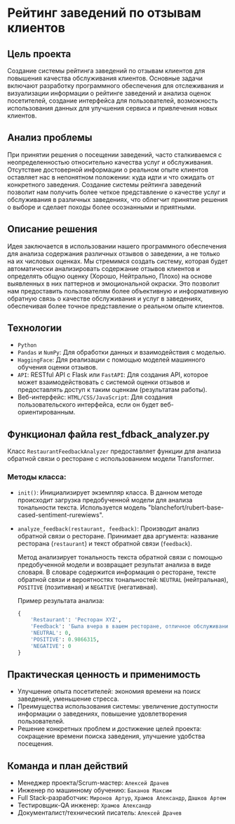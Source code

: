# Рейтинг заведений по отзывам клиентов

## Цель проекта
Создание системы рейтинга заведений по отзывам клиентов для повышения качества обслуживания клиентов. Основные задачи включают разработку программного обеспечения для отслеживания и визуализации информации о рейтинге заведений и анализа оценок посетителей, создание интерфейса для пользователей, возможность использования данных для улучшения сервиса и привлечения новых клиентов.

## Анализ проблемы
При принятии решения о посещении заведений, часто сталкиваемся с неопределенностью относительно качества услуг и обслуживания. Отсутствие достоверной информации о реальном опыте клиентов оставляет нас в непонятном положении: куда идти и что ожидать от конкретного заведения. Создание системы рейтинга заведений позволит нам получить более четкое представление о качестве услуг и обслуживания в различных заведениях, что облегчит принятие решения о выборе и сделает походы более осознанными и приятными.

## Описание решения
Идея заключается в использовании нашего программного обеспечения для анализа содержания различных отзывов о заведении, а не только на их числовых оценках. Мы стремимся создать систему, которая будет автоматически анализировать содержание отзывов клиентов и определять общую оценку (Хорошо, Нейтрально, Плохо) на основе выявленных в них паттернов и эмоциональной окраски. Это позволит нам предоставить пользователям более объективную и информативную обратную связь о качестве обслуживания и услуг в заведениях, обеспечивая более точное представление о реальном опыте клиентов.

## Технологии
- `Python`
- `Pandas` и `NumPy`: Для обработки данных и взаимодействия с моделью.
- `HaggingFace`: Для реализации с помощью моделей машинного обучения оценки отзывов.
- `API`: RESTful API с Flask или `FastAPI`: Для создания API, которое может взаимодействовать с системой оценки отзывов и предоставлять доступ к таким оценкам (результатам работы).
- Веб-интерфейс: `HTML/CSS/JavaScript`: Для создания пользовательского интерфейса, если он будет веб-ориентированным.

## Функционал файла rest_fdback_analyzer.py

Класс `RestaurantFeedbackAnalyzer` предоставляет функции для анализа обратной связи о ресторане с использованием модели Transformer.

### Методы класса:

- `init()`: Инициализирует экземпляр класса. В данном методе происходит загрузка предобученной модели для анализа тональности текста. Используется модель "blanchefort/rubert-base-cased-sentiment-rurewiews".
  
- `analyze_feedback(restaurant, feedback)`: Производит анализ обратной связи о ресторане. Принимает два аргумента: название ресторана (`restaurant`) и текст обратной связи (`feedback`). 

    Метод анализирует тональность текста обратной связи с помощью предобученной модели и возвращает результат анализа в виде словаря. В словаре содержится информация о ресторане, тексте обратной связи и вероятностях тональностей: `NEUTRAL` (нейтральная), `POSITIVE` (позитивная) и `NEGATIVE` (негативная).

    Пример результата анализа:
    
    ```python
    {
        'Restaurant': 'Ресторан XYZ',
        'Feedback': 'Была вчера в вашем ресторане, отличное обслуживание и вкусная еда!',
        'NEUTRAL': 0,
        'POSITIVE': 0.9866315,
        'NEGATIVE': 0
    }
    ```

## Практическая ценность и применимость
- Улучшение опыта посетителей: экономия времени на поиск заведений, уменьшение стресса.
- Преимущества использования системы: увеличение доступности информации о заведениях, повышение удовлетворения пользователей.
- Решение конкретных проблем и достижение целей проекта: сокращение времени поиска заведения, улучшение удобства посещения.

## Команда и план действий
- Менеджер проекта/Scrum-мастер: `Алексей Драчев`
- Инженер по машинному обучению: `Баканов Максим`
- Full Stack-разработчик: `Миронов Артур`, `Храмов Александр`, `Дашков Артем`
- Тестировщик-QA инженер: `Храмов Александр`
- Документалист/технический писатель: `Алексей Драчев`
